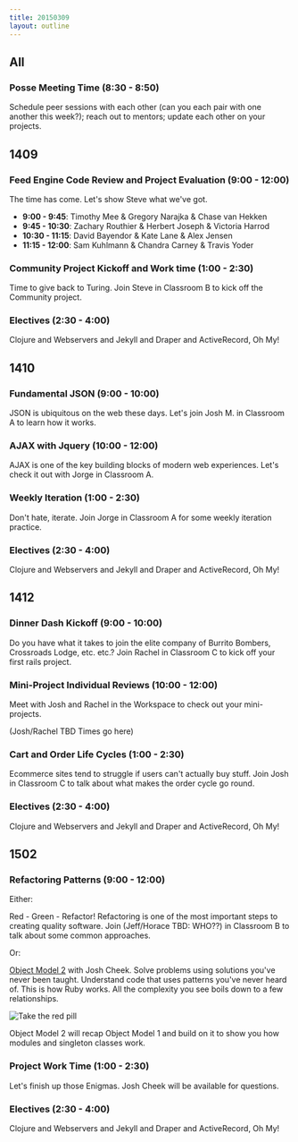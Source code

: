 ```yaml
---
title: 20150309
layout: outline
---
```


<!--- Classroom Usage
A
9 — 10: 1410
10 — 12: 1410
1 — 2:30: 1410

B
1 — 2:30 1409

C
9 — 10: 1412
1 — 2:30: 1412
-->

## All

### Posse Meeting Time (8:30 - 8:50)

Schedule peer sessions with each other (can you each pair with one another this week?); reach out to mentors; update each other on your projects.

## 1409

### Feed Engine Code Review and Project Evaluation (9:00 - 12:00)

The time has come. Let's show Steve what we've got.

* __9:00 - 9:45__: Timothy Mee & Gregory Narajka & Chase van Hekken
* __9:45 - 10:30__: Zachary Routhier & Herbert Joseph & Victoria Harrod
* __10:30 - 11:15__: David Bayendor & Kate Lane & Alex Jensen
* __11:15 - 12:00__: Sam Kuhlmann & Chandra Carney & Travis Yoder

### Community Project Kickoff and Work time (1:00 - 2:30)

Time to give back to Turing. Join Steve in Classroom B to kick off the Community project.

### Electives (2:30 - 4:00)

Clojure and Webservers and Jekyll and Draper and ActiveRecord, Oh My!

## 1410

### Fundamental JSON (9:00 - 10:00)

JSON is ubiquitous on the web these days. Let's join Josh M. in
Classroom A to learn how it works.

### AJAX with Jquery (10:00 - 12:00)

AJAX is one of the key building blocks of modern web experiences. Let's
check it out with Jorge in Classroom A.

### Weekly Iteration (1:00 - 2:30)

Don't hate, iterate. Join Jorge in Classroom A for some weekly iteration
practice.

### Electives (2:30 - 4:00)

Clojure and Webservers and Jekyll and Draper and ActiveRecord, Oh My!

## 1412

### Dinner Dash Kickoff (9:00 - 10:00)

Do you have what it takes to join the elite company of Burrito Bombers,
Crossroads Lodge, etc. etc.? Join Rachel in Classroom C to kick off your
first rails project.

### Mini-Project Individual Reviews (10:00 - 12:00)

Meet with Josh and Rachel in the Workspace to check out your
mini-projects.

(Josh/Rachel TBD Times go here)

### Cart and Order Life Cycles (1:00 - 2:30)

Ecommerce sites tend to struggle if users can't actually buy stuff. Join
Josh in Classroom C to talk about what makes the order cycle go round.

### Electives (2:30 - 4:00)

Clojure and Webservers and Jekyll and Draper and ActiveRecord, Oh My!

## 1502

### Refactoring Patterns (9:00 - 12:00)

Either:

Red - Green - Refactor! Refactoring is one of the most important steps
to creating quality software. Join (Jeff/Horace TBD: WHO??) in Classroom
B to talk about some common approaches.

Or:

[Object Model 2](https://github.com/JoshCheek/ruby-object-model)
with Josh Cheek.
Solve problems using solutions you've never been taught.
Understand code that uses patterns you've never heard of.
This is how Ruby works. All the complexity you see boils down
to a few relationships.

![Take the red pill](https://s3.amazonaws.com/josh.cheek/images/scratch/ruby-object-model-matrix.png)

Object Model 2 will recap Object Model 1 and build on it to
show you how modules and singleton classes work.

### Project Work Time (1:00 - 2:30)

Let's finish up those Enigmas. Josh Cheek will be available for
questions.

### Electives (2:30 - 4:00)

Clojure and Webservers and Jekyll and Draper and ActiveRecord, Oh My!
